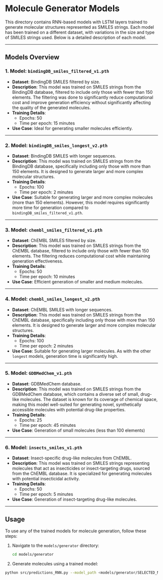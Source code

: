 # Molecule Generator Models

This directory contains RNN-based models with LSTM layers trained to generate molecular structures represented as SMILES strings. Each model has been trained on a different dataset, with variations in the size and type of SMILES strings used. Below is a detailed description of each model.

---

## Models Overview

### 1. **Model: `bindingDB_smiles_filtered_v1.pth`**

- **Dataset**: BindingDB SMILES filtered by size.
- **Description**: This model was trained on SMILES strings from the BindingDB database, filtered to include only those with fewer than 150 elements. The filtering was done to significantly reduce computational cost and improve generation efficiency without significantly affecting the quality of the generated molecules.
- **Training Details**:
  - Epochs: 50
  - Time per epoch: 15 minutes
- **Use Case**: Ideal for generating smaller molecules efficiently.

---

### 2. **Model: `bindingDB_smiles_longest_v2.pth`**

- **Dataset**: BindingDB SMILES with longer sequences.
- **Description**: This model was trained on SMILES strings from the BindingDB database, specifically including only those with more than 150 elements. It is designed to generate larger and more complex molecular structures.
- **Training Details**:
  - Epochs: 100
  - Time per epoch: 2 minutes
- **Use Case**: Suitable for generating larger and more complex molecules (more than 150 elements). However, this model requires significantly more time for generation compared to `bindingDB_smiles_filtered_v1.pth`.

---

### 3. **Model: `chembl_smiles_filtered_v1.pth`**

- **Dataset**: ChEMBL SMILES filtered by size.
- **Description**: This model was trained on SMILES strings from the ChEMBL database, filtered to include only those with fewer than 150 elements. The filtering reduces computational cost while maintaining generation effectiveness.
- **Training Details**:
  - Epochs: 50
  - Time per epoch: 10 minutes
- **Use Case**: Efficient generation of smaller and medium molecules.

---

### 4. **Model: `chembl_smiles_longest_v2.pth`**

- **Dataset**: ChEMBL SMILES with longer sequences.
- **Description**: This model was trained on SMILES strings from the ChEMBL database, specifically including only those with more than 150 elements. It is designed to generate larger and more complex molecular structures.
- **Training Details**:
  - Epochs: 100
  - Time per epoch: 2 minutes
- **Use Case**: Suitable for generating larger molecules. As with the other `longest` models, generation time is significantly high.

---

### 5. **Model: `GDBMedChem_v1.pth`**

- **Dataset**: GDBMedChem database.
- **Description**: This model was trained on SMILES strings from the GDBMedChem database, which contains a diverse set of small, drug-like molecules. The dataset is known for its coverage of chemical space, making this model well-suited for generating novel, synthetically accessible molecules with potential drug-like properties.
- **Training Details**:
  - Epochs: 25
  - Time per epoch: 45 minutes
- **Use Case**: Generation of small molecules (less than 100 elements)

---

### 6. **Model: `insects_smiles_v1.pth`**

- **Dataset**: Insect-specific drug-like molecules from ChEMBL.
- **Description**: This model was trained on SMILES strings representing molecules that act as insecticides or insect-targeting drugs, sourced from the ChEMBL database. It is specialized for generating molecules with potential insecticidal activity.
- **Training Details**:
  - Epochs: 50
  - Time per epoch: 5 minutes
- **Use Case**: Generation of insect-targeting drug-like molecules.

---

## Usage

To use any of the trained models for molecule generation, follow these steps:

1. Navigate to the `models/generator` directory:

   ```bash
   cd models/generator
   ```
2. Generate molecules using a trained model:

```bash
python src/predictions_RNN.py --model_path <models/generator/SELECTED_MODEL> ...
```
